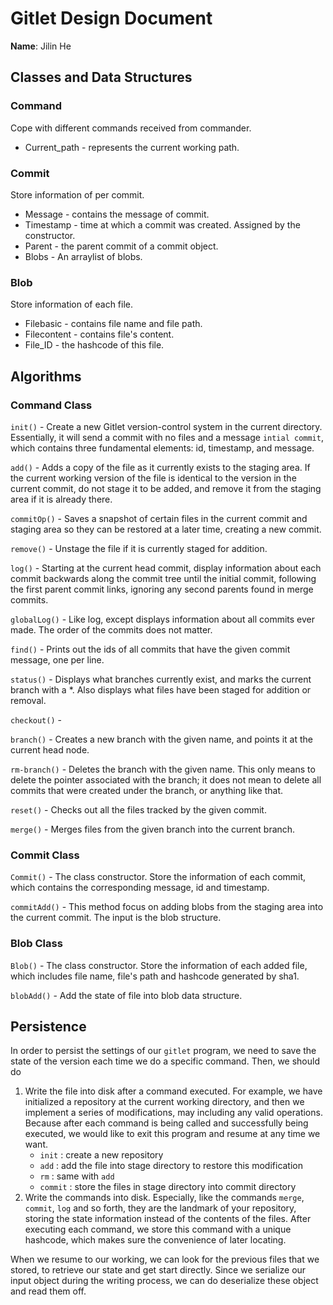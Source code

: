 # Gitlet Design Document

**Name**: Jilin He

## Classes and Data Structures

### Command
Cope with different commands received from commander.

* Current_path - represents the current working path.

### Commit 
Store information of per commit.

* Message - contains the message of commit.
* Timestamp - time at which a commit was created. Assigned by the constructor.
* Parent - the parent commit of a commit object.
* Blobs - An arraylist of blobs.

### Blob
Store information of each file.
* Filebasic - contains file name and file path.
* Filecontent - contains file's content.
* File_ID - the hashcode of this file.

## Algorithms

### Command Class

`init()` - Create a new Gitlet version-control system in the current directory. Essentially, it will send
a commit with no files and a message `intial commit`, which contains three fundamental elements: id, timestamp, and message.

`add()` - Adds a copy of the file as it currently exists to the staging area. If the current working version of the file is identical to the version in the
current commit, do not stage it to be added, and remove it from the staging area if it is already there.

`commitOp()` - Saves a snapshot of certain files in the current commit and staging area so they can be restored at a later time, creating a new commit.

`remove()` - Unstage the file if it is currently staged for addition.

`log()` - Starting at the current head commit, display information about each commit backwards along the commit tree until the initial commit, following the first parent commit links, ignoring any second parents found in merge commits. 

`globalLog()` - Like log, except displays information about all commits ever made. The order of the commits does not matter.

`find()` - Prints out the ids of all commits that have the given commit message, one per line. 

`status()` - Displays what branches currently exist, and marks the current branch with a *. Also displays what files have been staged for addition or removal.

`checkout()` - 

`branch()` - Creates a new branch with the given name, and points it at the current head node.

 `rm-branch()` - Deletes the branch with the given name. This only means to delete the pointer associated with the branch; it does not mean to delete all commits that were created under the branch, or anything like that.
 
 `reset()` - Checks out all the files tracked by the given commit.
 
 `merge()` - Merges files from the given branch into the current branch. 
 
### Commit Class
`Commit()` - The class constructor. Store the information of each commit, which contains the corresponding message, id and timestamp.

`commitAdd()` - This method focus on adding blobs from the staging area into the current commit. The input is the blob structure.

### Blob Class
`Blob()` - The class constructor. Store the information of each added file, which includes file name, file's path and hashcode generated by sha1.

`blobAdd()` - Add the state of file into blob data structure.

## Persistence
In order to persist the settings of our `gitlet` program, we need to save the state of the version each time we do a specific command. Then, we should do

1. Write the file into disk after a command executed. For example, we have initialized a repository at the current working directory, and then we implement a series of modifications, may including any valid operations. Because after each command is being called and successfully being executed, we would like to exit this program and resume at any time we want. 
    * `init` : create a new repository
    * `add` : add the file into stage directory to restore this modification
    * `rm` : same with `add`
    * `commit` : store the files in stage directory into commit directory
2. Write the commands into disk. Especially, like the commands `merge`, `commit`, `log` and so forth, they are the landmark of your repository, storing the state information instead of the contents of the files. After executing each command, we store this command with a unique hashcode, which makes sure the convenience of later locating. 

When we resume to our working, we can look for the previous files that we stored, to retrieve our state and get start directly. Since we serialize our input object during the writing process, we can do deserialize these object and read them off. 
